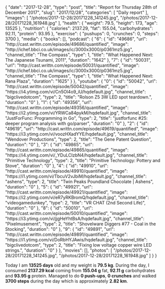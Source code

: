 {
    "date": "2017-12-28",
    "type": "post",
    "title": "Report for Thursday 28th of December 2017",
    "slug": "2017\/12\/28",
    "categories": [
        "Daily report"
    ],
    "images": [
        "\/photos\/2017-12-28\/20171228_141245.jpg",
        "\/photos\/2017-12-28\/20171228_161948.jpg"
    ],
    "health": {
        "weight": 79.5,
        "height": 173,
        "age": 13525
    },
    "nutrition": {
        "calories": 2137.29,
        "fat": 155.04,
        "carbohydrates": 92.11,
        "protein": 93.95
    },
    "exercise": {
        "pushups": 0,
        "crunches": 0,
        "steps": 3700
    },
    "media": {
        "books": [],
        "podcast": {
            "6": {
                "id": "49686",
                "url": "http:\/\/cast.writtn.com\/episode\/49686\/quantified",
                "image": "http:\/\/ichef.bbci.co.uk\/images\/ic\/3000x3000\/p0361mz5.jpg",
                "channel_title": "The Compass",
                "type": 1,
                "title": "What Happened Next: The Japanese Tsunami, 2011",
                "duration": "1642"
            },
            "7": {
                "id": "50031",
                "url": "http:\/\/cast.writtn.com\/episode\/50031\/quantified",
                "image": "http:\/\/ichef.bbci.co.uk\/images\/ic\/3000x3000\/p0361mz5.jpg",
                "channel_title": "The Compass",
                "type": 1,
                "title": "What Happened Next: Rana Plaza",
                "duration": "1625"
            }
        },
        "youtube": {
            "0": {
                "id": "50042",
                "url": "http:\/\/cast.writtn.com\/episode\/50042\/quantified",
                "image": "https:\/\/i4.ytimg.com\/vi\/Cn5Ol4o9_iU\/hqdefault.jpg",
                "channel_title": "bigclivedotcom",
                "type": 2,
                "title": "Rolson Z5 3W LED spot teardown.",
                "duration": "0"
            },
            "1": {
                "id": "49356",
                "url": "http:\/\/cast.writtn.com\/episode\/49356\/quantified",
                "image": "https:\/\/i2.ytimg.com\/vi\/YRWCa84pykM\/hqdefault.jpg",
                "channel_title": "JustForFunc: Programming in Go",
                "type": 2,
                "title": "justforfunc #25: deeper program analysis with go\/parser",
                "duration": "0"
            },
            "2": {
                "id": "49619",
                "url": "http:\/\/cast.writtn.com\/episode\/49619\/quantified",
                "image": "https:\/\/i3.ytimg.com\/vi\/voozHXadYYE\/hqdefault.jpg",
                "channel_title": "Wendover Productions",
                "type": 2,
                "title": "The Gene Patent Question",
                "duration": "0"
            },
            "3": {
                "id": "49865",
                "url": "http:\/\/cast.writtn.com\/episode\/49865\/quantified",
                "image": "https:\/\/i4.ytimg.com\/vi\/_YDuLCIzbN4\/hqdefault.jpg",
                "channel_title": "Primitive Technology",
                "type": 2,
                "title": "Primitive Technology: Pottery and Stove",
                "duration": "0"
            },
            "4": {
                "id": "49910",
                "url": "http:\/\/cast.writtn.com\/episode\/49910\/quantified",
                "image": "https:\/\/i1.ytimg.com\/vi\/TbcuV2vJbiM\/hqdefault.jpg",
                "channel_title": "ashens",
                "type": 2,
                "title": "Twin Peaks Poundland Chocolate | Ashens",
                "duration": "0"
            },
            "5": {
                "id": "49921",
                "url": "http:\/\/cast.writtn.com\/episode\/49921\/quantified",
                "image": "https:\/\/i2.ytimg.com\/vi\/eR7yRKBromQ\/hqdefault.jpg",
                "channel_title": "videogamedunkey",
                "type": 2,
                "title": "VR CHAT (2nd Second Life)",
                "duration": "0"
            },
            "8": {
                "id": "50010",
                "url": "http:\/\/cast.writtn.com\/episode\/50010\/quantified",
                "image": "https:\/\/i3.ytimg.com\/vi\/jjgHeYhtBsA\/hqdefault.jpg",
                "channel_title": "Pixelmusement",
                "type": 2,
                "title": "Shovelware Diggers #77 - Coal in the Stocking",
                "duration": "0"
            },
            "9": {
                "id": "49891",
                "url": "http:\/\/cast.writtn.com\/episode\/49891\/quantified",
                "image": "https:\/\/i1.ytimg.com\/vi\/DoRbHYJAwis\/hqdefault.jpg",
                "channel_title": "bigclivedotcom",
                "type": 2,
                "title": "Fixing low voltage copper wire LED strings.",
                "duration": "0"
            }
        },
        "movies": [],
        "photos": [
            "\/photos\/2017-12-28\/20171228_141245.jpg",
            "\/photos\/2017-12-28\/20171228_161948.jpg"
        ]
    }
}

Today I am <strong>13525 days</strong> old and my weight is <strong>79.5 kg</strong>. During the day, I consumed <strong>2137.29 kcal</strong> coming from <strong>155.04 g</strong> fat, <strong>92.11 g</strong> carbohydrates and <strong>93.95 g</strong> protein. Managed to do <strong>0 push-ups</strong>, <strong>0 crunches</strong> and walked <strong>3700 steps</strong> during the day which is approximately <strong>2.82 km</strong>.